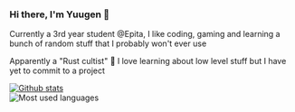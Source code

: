 ### Hi there, I'm Yuugen 👋
Currently a 3rd year student @Epita, I like coding, gaming and learning a bunch of random stuff that I probably won't ever use

Apparently a "Rust cultist" 🦀
I love learning about low level stuff but I have yet to commit to a project

[![Github stats](https://github-readme-stats.vercel.app/api?username=ImYuugen&show_icons=true&include_all_commits=true&count_private=true)](https://github.com/anuraghazra/github-readme-stats)<br/>
![Most used languages](https://github-readme-stats.vercel.app/api/top-langs/?username=ImYuugen&include_all_commits=true&count_private=true)
<!--
**ImYuugen/ImYuugen** is a ✨ _special_ ✨ repository because its `README.md` (this file) appears on your GitHub profile.

Here are some ideas to get you started:

- 🔭 I’m currently working on ...
- 🌱 I’m currently learning ...
- 👯 I’m looking to collaborate on ...
- 🤔 I’m looking for help with ...
- 💬 Ask me about ...
- 📫 How to reach me: ...
- 😄 Pronouns: ...
- ⚡ Fun fact: ...
-->
